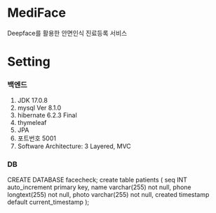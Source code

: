# MediFace
Deepface를 활용한 안면인식 진료등록 서비스

# Setting
### 백엔드
1. JDK 17.0.8
2. mysql  Ver 8.1.0 
3. hibernate 6.2.3 Final
4. thymeleaf
5. JPA
6. 포트번호 5001
7. Software Architecture: 3 Layered, MVC

### DB
CREATE DATABASE facecheck;
create table patients (
  seq INT auto_increment primary key,
  name varchar(255) not null,
  phone longtext(255) not null,
  photo varchar(255) not null,
  created timestamp default current_timestamp
);



